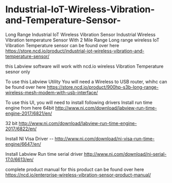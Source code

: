 # Industrial-IoT-Wireless-Vibration-and-Temperature-Sensor-
Long Range Industrial IoT Wireless Vibration Sensor
Industrial Wireless Vibration temperature Sensor With 2 Mile Range Long range wireless IoT Vibration Temperature sensor can be found over here https://store.ncd.io/product/industrial-iot-wireless-vibration-and-temperature-sensor/

this Labview software will work with ncd.io wireless Vibration Temperature sesnor only

To use this Labview Utility You will need a Wireless to USB router, whihc can be found over here https://store.ncd.io/product/900hp-s3b-long-range-wireless-mesh-modem-with-usb-interface/

To use this UI, you will need to install following drivers Install run time engine from here 64bit http://www.ni.com/download/labview-run-time-engine-2017/6821/en/

32 bit http://www.ni.com/download/labview-run-time-engine-2017/6822/en/

Install NI Visa Driver -- http://www.ni.com/download/ni-visa-run-time-engine/6647/en/

Install Labview Run time serial driver http://www.ni.com/download/ni-serial-17.0/6613/en/

complete product manual for this product can be found over here https://ncd.io/enterprise-wireless-vibration-sensor-product-manual/
